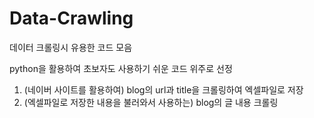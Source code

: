 # Data-Crawling 

데이터 크롤링시 유용한 코드 모음

python을 활용하여 초보자도 사용하기 쉬운 코드 위주로 선정 

1. (네이버 사이트를 활용하여) blog의 url과 title을 크롤링하여 엑셀파일로 저장
2. (엑셀파일로 저장한 내용을 불러와서 사용하는) blog의 글 내용 크롤링
